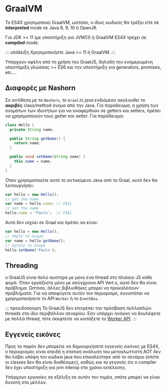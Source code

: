 # GraalVM

Το ES4X χρησιμοποιεί GraalVM, ωστόσο, ο ίδιος κωδικός θα τρέξει είτε σε **interpreted** mode σε Java 8, 9, 10 ή OpenJ9.

Για JDK >= 11 (με υποστήριξη για JVMCI) ή GraalVM ES4X τρέχει σε **compiled** mode.

::: υπόδειξη
Χρησιμοποιήστε Java >= 11 ή GraalVM.
:::

Υπάρχουν οφέλη από τη χρήση του GraalJS, δηλαδή την ενημερωμένη υποστήριξη γλώσσας >= ES6 και την υποστήριξη για generators,
promises, etc....

## Διαφορές με Nashorn

Σε αντίθεση με το `Nashorn`, το `GraalJS` *java* ενδιάμεσο ακολουθεί το **ακριβές** class/method όνομα από την Java. Για παράδειγμα, η χρήση των
ονομάτων των ιδιοτήτων για να αναφερθούν σε getters  και setters, πρέπει να χρησιμοποιούν τους *getter* και *setter*. Για παράδειγμα:

```java
class Hello {
  private String name;

  public String getName() {
    return name;
  }

  public void setName(String name) {
    this.name = name;
  }
}
```

Όταν χρησιμοποιείτε αυτό το αντικείμενο Java από το Graal, αυτό δεν θα λειτουργήσει:

```js
var hello = new Hello();
// get the name
var name = hello.name; // FAIL
// set the name
hello.name = 'Paulo';  // FAIL
```

Αυτό δεν ισχύει σε Graal και πρέπει να είναι:

```js
var hello = new Hello();
// πάρτε το όνομα
var name = hello.getName();
// ορίστε το όνομα
hello.setName('Paulo');
```

## Threading

ο GraalJS είναι πολύ αυστηρό με μόνο ένα thread στο πλαίσιο JS κάθε φορά. Όταν εργάζεστε μόνο με ασύγχρονα API Vert.x, αυτό δεν θα είναι πρόβλημα. Ωστόσο, άλλες βιβλιοθήκες μπορεί να προκαλέσουν προβλήματα. Για να αποφύγετε αυτόν τον περιορισμό, συνιστάται να χρησιμοποιήσετε το API ``Worker`` ή το ``EventBus``.

::: προειδοποίηση
Το GraalJS δεν επιτρέπει την πρόσβαση πολλαπλών threads στο ίδιο περιβάλλον σεναρίου. Εάν υπάρχει ανάγκη να δουλέψετε με πολλά thread, τότε σκεφτείτε να κοιτάξετε το [Worker API](./worker).
:::

## Εγγενείς εικόνες

Προς το παρόν δεν μπορείτε να δημιουργήσετε εγγενείς εικόνες με ES4X, ο περιορισμός είναι επειδή η στατική ανάλυση του μεταγλωττιστή AOT δεν θα λάβει υπόψη τον κώδικα java που επικαλέστηκε από το σενάριο (οπότε οι classes δεν θα είναι διαθέσιμες), καθώς και το γεγονός ότι ο compiler δεν έχει υποστήριξη για jvm interop στο χρόνο εκτέλεσης.

Υπάρχουν εργασίες σε εξέλιξη σε αυτόν τον τομέα, οπότε μπορεί να είναι δυνατή στο μέλλον.
